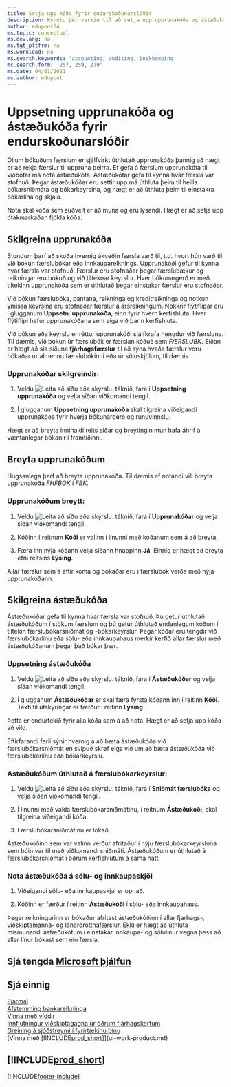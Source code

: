 ```yaml
---
title: Setja upp kóða fyrir endurskoðunarslóðir
description: Kynntu þér verkin til að setja upp upprunakóða og ástæðukóða sem þú getur notað til að fylgjast með eftirlitsferðum.
author: edupont04
ms.topic: conceptual
ms.devlang: na
ms.tgt_pltfrm: na
ms.workload: na
ms.search.keywords: 'accounting, auditing, bookkeeping'
ms.search.form: '257, 259, 279'
ms.date: 04/01/2021
ms.author: edupont
---
```

# <a name="setting-up-source-codes-and-reason-codes-for-audit-trails"></a>Uppsetning upprunakóða og ástæðukóða fyrir endurskoðunarslóðir

Öllum bókuðum færslum er sjálfvirkt úthlutað upprunakóða þannig að hægt er að rekja færslur til uppruna þeirra. Ef gefa á færslum upprunakóta til viðbótar má nota ástæðukóta. Ástæðukótar gefa til kynna hvar færsla var stofnuð. Þegar ástæðukóðar eru settir upp má úthluta þeim til heilla bókarsniðmáta og bókarkeyrslna, og hægt er að úthluta þeim til einstakra bókarlína og skjala.  

Nota skal kóða sem auðvelt er að muna og eru lýsandi. Hægt er að setja upp ótakmarkaðan fjölda kóða.

## <a name="define-source-codes"></a>Skilgreina upprunakóða

Stundum þarf að skoða hvernig ákveðin færsla varð til, t.d. hvort hún varð til við bókun færslubókar eða innkaupareiknings. Upprunakóði gefur til kynna hvar færsla var stofnuð. Færslur eru stofnaðar þegar færslubækur og reikningar eru bókuð og við tilteknar keyrslur. Hver bókunargerð er með tiltekinn upprunakóða sem er úthlutað þegar einstakar færslur eru stofnaðar.  

Við bókun færslubóka, pantana, reikninga og kreditreikninga og notkun ýmissa keyrslna eru stofnaðar færslur á ársreikningum. Nokkrir flýtiflipar eru í glugganum **Uppsetn. upprunakóða**, einn fyrir hvern kerfishluta. Hver flýtiflipi hefur upprunakóðana sem eiga við þann kerfishluta.

Við bókun eða keyrslu er réttur upprunakóði sjálfkrafa hengdur við færsluna. Til dæmis, við bókun úr færslubók er færslan kóðuð sem *FÆRSLUBK*. Síðan er hægt að sía síðuna **fjárhagsfærslur** til að sýna hvaða færslur voru bókaðar úr almennu færslubókinni eða úr söluskjölum, til dæmis

### <a name="to-define-source-codes"></a>Upprunakóðar skilgreindir:

1. Veldu ![Leita að síðu eða skýrslu.](media/ui-search/search_small.png "Leit að síðu eða skýrslu tákn") táknið, fara í **Uppsetning upprunakóða** og velja síðan viðkomandi tengil.  

2. Í glugganum **Uppsetning upprunakóða** skal tilgreina viðeigandi upprunakóða fyrir hverja bókunargerð og runuvinnslu.  

Hægt er að breyta innihaldi reits síðar og breytingin mun hafa áhrif á væntanlegar bókanir í framtíðinni.

## <a name="change-source-codes"></a>Breyta upprunakóðum

Hugsanlega þarf að breyta upprunakóða. Til dæmis ef notandi vill breyta upprunakóða *FHFBOK* í *FBK*.

### <a name="to-change-source-codes"></a>Upprunakóðum breytt:

1. Veldu ![Leita að síðu eða skýrslu.](media/ui-search/search_small.png "Leit að síðu eða skýrslu tákn") táknið, fara í **Upprunakóðar** og velja síðan viðkomandi tengil.

2. Kóðinn í reitnum **Kóði** er valinn í línunni með kóðanum sem á að breyta.

3. Færa inn nýja kóðann velja síðann hnappinn **Já**. Einnig er hægt að breyta efni reitsins **Lýsing**.

Allar færslur sem á eftir koma og bókaðar eru í færslubók verða með nýja upprunakóðann.

## <a name="define-reason-codes"></a>Skilgreina ástæðukóða

Ástæðukóðar gefa til kynna hvar færsla var stofnuð. Þú getur úthlutað ástæðukóðum í stökum færslum og þú getur úthlutað endanlegum kóðum í tiltekin færslubókarsniðmát og -bókarkeyrslur. Þegar kóðar eru tengdir við færslubókarlínu eða sölu- eða innkaupahaus merkir kerfið allar færslur með ástæðukóðanum þegar það bókar þær.  

### <a name="to-set-up-reason-codes"></a>Uppsetning ástæðukóða

1. Veldu ![Leita að síðu eða skýrslu.](media/ui-search/search_small.png "Leit að síðu eða skýrslu tákn")  táknið, fara í **Ástæðukóðar** og velja síðan viðkomandi tengil.

2. Í glugganum **Ástæðukóðar** er skal færa fyrsta kóðann inn í reitinn **Kóði**. Texti til útskýringar er færður í reitinn **Lýsing**.

Þetta er endurtekið fyrir alla kóða sem á að nota. Hægt er að setja upp kóða að vild.

Eftirfarandi ferli sýnir hvernig á að bæta ástæðukóða við færslubókarsniðmát en svipuð skref eiga við um að bæta ástæðukóða við færslubókarlínu eða bókarkeyrslu.  

### <a name="to-assign-reason-codes-to-journal-templates"></a>Ástæðukóðum úthlutað á færslubókarkeyrslur:

1. Veldu ![Leita að síðu eða skýrslu.](media/ui-search/search_small.png "Leit að síðu eða skýrslu tákn")  táknið, fara í **Sniðmát færslubóka** og velja síðan viðkomandi tengil.

2. Í línunni með valda færslubókarsniðmátinu, í reitnum **Ástæðukóði**, skal tilgreina viðeigandi kóða.

3. Færslubókarsniðmátinu er lokað.

Ástæðukóðinn sem var valinn verður afritaður í nýju færslubókarkeyrsluna sem búin var til með viðkomandi sniðmáti. Ástæðukóðum er úthlutað á færslubókarsniðmát í öðrum kerfishlutum á sama hátt.

### <a name="to-use-reason-codes-on-sales-and-purchase-documents"></a>Nota ástæðukóða á sölu- og innkaupaskjöl

1. Viðeigandi sölu- eða innkaupaskjal er opnað.

2. Kóðinn er færður í reitinn **Ástæðukóði** í sölu- eða innkaupahaus.

Þegar reikningurinn er bókaður afritast ástæðukóðinn í allar fjarhags-, viðskiptamanna- og lánardrottnafærslur. Ekki er hægt að úthluta mismunandi ástæðukótum í einstakar innkaupa- og sölulínur vegna þess að allar línur bókast sem ein færsla.

## <a name="see-related-microsoft-training"></a>Sjá tengda [Microsoft þjálfun](/training/paths/set-up-financial-management-dynamics-365-business-central/)

## <a name="see-also"></a>Sjá einnig

[Fjármál](finance.md)  
[Afstemming bankareikninga](bank-manage-bank-accounts.md)  
[Vinna með víddir](finance-dimensions.md)  
[Innflutningur viðskiptagagna úr öðrum fjárhagskerfum](across-import-data-configuration-packages.md)  
[Greining á sjóðstreymi í fyrirtækinu þínu](finance-analyze-cash-flow.md)  
[Vinna með [!INCLUDE[prod_short](includes/prod_short.md)]](ui-work-product.md)  

## [!INCLUDE[prod_short](includes/free_trial_md.md)]


[!INCLUDE[footer-include](includes/footer-banner.md)]
